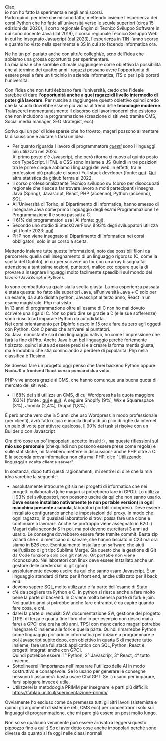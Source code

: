 Ciao,  
io non ho fatto la sperimentale negli anni scorsi.  
Parlo quindi per idee che mi sono fatto, mettendo insieme l'esperienza dei corsi Python che ho fatto all'università verso le scuole superiori (circa 15 edizioni dal 2020), il corso regionale Engim di Tecnico Sviluppo Software in cui sono docente Java (dal 2019), il corso regionale Tecnico Sviluppo Web in cui ho insegnato Javascript (dal 2023), l'esperienza in TIN l'anno scorso e quanto ho visto nella sperimentale 3S in cui sto facendo informatica ora.  

Ne ho un po' parlato anche con altri/e colleghi/e, sono dell'idea che abbiamo una grossa opportunità per sperimentare.  
La mia idea è che sarebbe ottimale raggiungere come obiettivo la possibilità che al termine dei quattro anni i ragazzi possano avere l'opportunità di essere presi a fare un tirocinio in azienda informatica, ITS o per i più portati l'università.  

Con l'idea che non tutti debbano fare l'università, credo che l'ideale sarebbe di dare **l'opportunità anche a quei ragazzi di livello intermedio di poter già lavorare**. Per riuscire a raggiungere questo obiettivo quindi credo che la scuola dovrebbe essere più vicina al trend delle **tecnologie moderne**.  
Tralascerei momentaneamente il discorso dei lavori moderni che esistono che non includono la programmazione (creazione di siti web tramite CMS, Social media manager, SEO strategist, ecc).  

Scrivo qui un po' di idee sparse che ho trovato, magari possono alimentare la discussione e aiutare a farsi un'idea.

- Per quanto riguarda il lavoro di programmatore *[questi](https://survey.stackoverflow.co/2024/technology#most-popular-technologies-language)* sono i linguaggi più utilizzati nel 2024.  
Al primo posto c'è Javascript, che però ritorna di nuovo al quinto posto con TypeScript. HTML e CSS sono insieme a JS. Quindi in tre posizioni tra le prime cinque abbiamo i linguaggi del web. In effetti, tra le professioni più praticate ci sono i Full stack developer (fonte: [qui](https://survey.stackoverflow.co/2024/developer-profile/#developer-roles)). [Qui](https://octoverse.github.com/2022/top-programming-languages) altra statistica da github ferma al 2022.
- Il corso professionalizzante Tecnico sviluppo sw (corso per disoccupati regionale che riesce a far trovare lavoro a molti partecipanti) insegna Java (Spring), Javascript, React, PHP (accenno), Python (accenno), SQL.
- All'Università di Torino, al Dipartimento di Informatica, hanno smesso di insegnare Java come primo linguaggio degli esami Programmazione I e Programmazione II e sono passati a C.
- Il 61% dei programmatori usa l'AI (fonte: [qui](https://survey.stackoverflow.co/2024/ai/)).
- Secondo uno studio di StackOverFlow, il 93% degli sviluppatori utilizza git (fonte 2023: [qui](https://stackoverflow.blog/2023/01/09/beyond-git-the-other-version-control-systems-developers-use/)).
- PHP non viene insegnato al Dipartimento di Informatica nei corsi obbligatori, solo in un corso a scelta.

Mettendo insieme tutte queste informazioni, noto due possibili filoni da percorrere: quella dell'insegnamento di un linguaggio rigoroso (C, come la scelta del DipInfo), in cui per scrivere un for con un array bisogna far attenzione a tantissime nozioni, puntatori, malloc ecc oppure quella di provare a insegnare linguaggi molto facilmente spendibili sul mondo del lavoro (JavaScript e Python).  

Io sono combattuto su quale sia la scelta giusta. La mia esperienza passata è stata questa: ho fatto alle superiori Java, all'università Java + C solo per un esame, da auto didatta python, Javascript al terzo anno, React in un esame magistrale. Php mai visto.  
In 13 anni di programmazione oltre all'esame di C non ho mai dovuto scrivere una riga di C. Non so però dire se grazie a C (e le sue sofferenze) sono riuscito ad imparare Python da autodidatta.  
Nei corsi orientamento per DipInfo riesco in 15 ore a fare da zero agli oggetti con Python. Con C penso che arriverei ai puntatori.  
Su Java, nonostante sia il mio linguaggio nativo, ho come l'impressione che farà la fine di Php. Anche Java è un bel linguaggio perché fortemente tipizzato, quindi aiuta ad essere precisi e a creare la forma mentis giusta, ma è indubbio che stia cominciando a perdere di popolarità. Php nella classifica è 11esimo.  

Se dovessi fare un progetto oggi penso che farei backend Python oppure NodeJS e frontend React senza pensarci due volte.  

PHP vive ancora grazie ai CMS, che hanno comunque una buona quota di mercato dei siti web.  

- il 68% dei siti utilizza un CMS, di cui Wordpress ha la quota maggiore (63%) (fonte : [qui](https://www.wpbeginner.com/research/cms-market-share-report-latest-trends-and-usage-stats/) e [qui](https://codexpert.io/cms-market-share/)). A seguire Shopify (9%), Wix e Squarespace (3%), Joomla (2,4%), Drupal (1,8%).

È però anche vero che in 5 anni che uso Wordpress in modo professionale (per clienti), avrò fatto copia e incolla di php di un paio di righe da internet un paio di volte per attivare qualcosa. Il 90% dei task si risolve con un Builder o con Javascript.  

Ora dirò cose un po' impopolari, accetto insulti :) , ma queste riflessioni sul **mio uso personale** (che quindi non possono essere prese come regola) e sulle statistiche, mi farebbero mettere in discussione anche PHP oltre a C.  
E la seconda prova informatica non cita mai PHP, dice "Utilizzando linguaggi a scelta client e server".  

In sostanza, dopo tutti questi ragionamenti, mi sentirei di dire che la mia idea sarebbe la seguente: 

- assolutamente introdurre git sia nei progetti di informatica che nei progetti collaborativi (che magari si potrebbero fare in GPOI). Lo utilizza il 93% dei sviluppatori, non possono uscire da qui che non sanno usarlo. **Deve essere installato nativamente (e non portable version) in ogni macchina presente a scuola**, laboratori portatili compreso. Deve essere installato configurando anche le impostazioni del proxy. In modo che ogni ragazzo, in qualsiasi laboratorio si trovi possa fare una clone e continuare a lavorare. Anche se purtroppo viene assegnato in B20 :) Magari dalla seconda S in poi, ma poi devono esercitarsi 3 anni ad usarlo. Le consegne dovrebbero essere fatte tramite commit. Basta zip volanti che si dimenticano di salvare, che hanno lasciato in C23 ma ora siamo in B26 ecc. Eventualmente installare un software che aiuti nell'utilizzo di git tipo Sublime Merge. Sia questo che la gestione di Git da Code funziona solo con git nativo. Git portable non viene riconosciuto. Nei laboratori con linux deve essere installato anche un gestore delle credenziali di git (gcm).
- assolutamente devono uscire da qui che sanno usare Javascript. È un linguaggio standard di fatto per il front end, anche utilizzato per il back end.
- devono sapere SQL, molto utilizzato e fa parte dell'esame di Stato.
- c'è da scegliere tra Python e C. In python si riesce anche a fare molto bene la parte di backend. In C viene molto bene la parte di fork e join. Nei quattro anni si potrebbe anche fare entrambi, è da capire quando fare cosa, e chi.
- darei la parte di requisiti SW, documentazione SW, gestione del progetto (TPSI di terza e quarta fine libro che io per esempio non riesco mai a fare) a GPOI che ora ha più anni. TPSI con meno carico magari potrebbe insegnare C insieme alle fork e quella parte. Quindi rimarrebbe Python come linguaggio primario in informatica per iniziare a programmare e poi Javascript subito dopo, con obiettivo in quarta S di mettere tutto insieme, fare una full stack application con SQL, Python, React e progetti integrati anche con GPOI.  
Quindi potrebbe essere: 1° Python, 2° Javascript, 3° React, 4° tutto insieme.
- Sottolineerei l'importanza nell'imparare l'utilizzo delle AI in modo costruttivo e consapevole. Se lo usano per generare le consegne nessuno li assumerà, basta usare ChatGPT. Se lo usano per imparare, farsi spiegare invece è utile.
- Utilizzerei la metodologia PRIMM per insegnare le parti più difficili: https://fablab.unitn.it/sperimentazione-primm/ 

Ovviamente ho escluso come da premessa tutti gli altri lavori (sistemista e quindi gli argomenti di sistemi e reti, CMS ecc) per concentrarmi solo sui linguaggi di programmazione, che mi pare già essere un post molto lungo.  

Non so se qualcuno veramente può essere arrivato a leggersi questo pippozzo fino a qui :) So di aver detto cose anche impopolari perché sono diverse da quanto si fa oggi nelle classi normali
